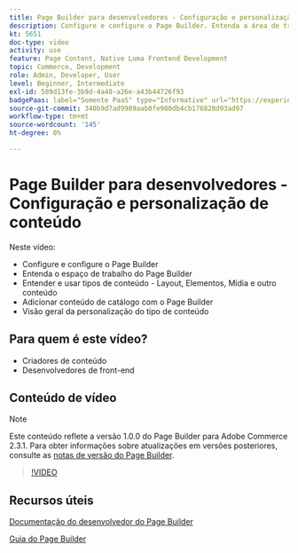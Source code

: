 ```yaml
---
title: Page Builder para desenvolvedores - Configuração e personalização de conteúdo
description: Configure e configure o Page Builder​. Entenda a área de trabalho do Page Builder​. Entender e usar tipos de conteúdo - Layout, Elementos, Mídia e outros conteúdos​. Adicionar conteúdo do catálogo com o Page Builder.
kt: 5651
doc-type: video
activity: use
feature: Page Content, Native Luma Frontend Development
topic: Commerce, Development
role: Admin, Developer, User
level: Beginner, Intermediate
exl-id: 589d13fe-3b9d-4a48-a26e-a43b44726f93
badgePaas: label="Somente PaaS" type="Informative" url="https://experienceleague.adobe.com/en/docs/commerce/user-guides/product-solutions" tooltip="Aplica-se somente a projetos do Adobe Commerce na nuvem (infraestrutura do PaaS gerenciada pela Adobe) e a projetos locais."
source-git-commit: 340b9d7ad9989aab0fe980db4cb176828d93ad97
workflow-type: tm+mt
source-wordcount: '145'
ht-degree: 0%

---
```


# Page Builder para desenvolvedores - Configuração e personalização de conteúdo

Neste vídeo:

- Configure e configure o Page Builder&#x200B;
- Entenda o espaço de trabalho do Page Builder&#x200B;
- Entender e usar tipos de conteúdo - Layout, Elementos, Mídia e outro conteúdo&#x200B;
- Adicionar conteúdo de catálogo com o Page Builder
- Visão geral da personalização do tipo de conteúdo

## Para quem é este vídeo?

- Criadores de conteúdo
- Desenvolvedores de front-end

## Conteúdo de vídeo

>[!NOTE]
>
>Este conteúdo reflete a versão 1.0.0 do Page Builder para Adobe Commerce 2.3.1. Para obter informações sobre atualizações em versões posteriores, consulte as [notas de versão do Page Builder](https://experienceleague.adobe.com/docs/commerce-admin/page-builder/release-notes.html).

>[!VIDEO](https://video.tv.adobe.com/v/35710?quality=12&learn=on)

## Recursos úteis

[Documentação do desenvolvedor do Page Builder](https://developer.adobe.com/commerce/frontend-core/page-builder/)

[Guia do Page Builder](https://experienceleague.adobe.com/docs/commerce-admin/page-builder/introduction.html)
